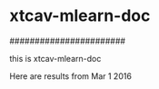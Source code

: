# xtcav-mlearn-doc
#######################

this is xtcav-mlearn-doc

Here are results from Mar 1 2016


